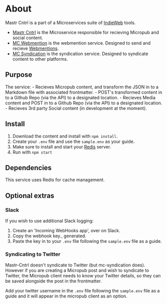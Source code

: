 # About

Mastr Cntrl is a part of a Microservices suite of [IndieWeb](https://indieweb.org/) tools.

- [Mastr Cntrl](https://github.com/vipickering/mastr-cntrl) is the Microservice responsible for recieving Micropub and social content.
- [MC Webmention](https://github.com/vipickering/mc-webmention) is the webmention service. Designed to send and recieve [Webmentions](https://indieweb.org/Webmention).
- [MC Syndication](https://github.com/vipickering/mc-syndication) is the syndication service. Designed to syndicate content to other platforms.

## Purpose

The service:
    - Recieves Micropub content, and transform the JSON in to a Markdown file with associated frontmatter.
    - POST's transformed content in to a Github Repo (via the API) to a designated location.
    - Recieves Media content and POST in to a Github Repo (via the API) to a designated location.
    - Recieves 3rd party Social content (in development at the moment).

## Install

1. Download the content and install with ```npm install```.
2. Create your ```.env``` file and use the ```sample.env``` as your guide.
3. Make sure to install and start your [Redis](https://redis.io/) server.
4. Run with ```npm start```

## Dependencies

This service uses Redis for cache management.

## Optional extras

### Slack

If you wish to use additional Slack logging:

1. Create an 'Incoming WebHooks app', over on Slack.
2. Copy the webhook key., generated.
3. Paste the key in to your  ```.env``` file following the ```sample.env``` file as a guide.

### Syndicating to Twitter

Mastr-Cntrl doesn't syndicate to Twitter (but mc-syndication does). However if you are creating a Micropub post and wish to syndicate to Twitter, the Micropub client needs to know your Twitter details, so they can be saved alongside the post in the frontmatter.

Add your twitter username in the ```.env``` file following the ```sample.env``` file as a guide and it will appear in the micropub client as an option.
